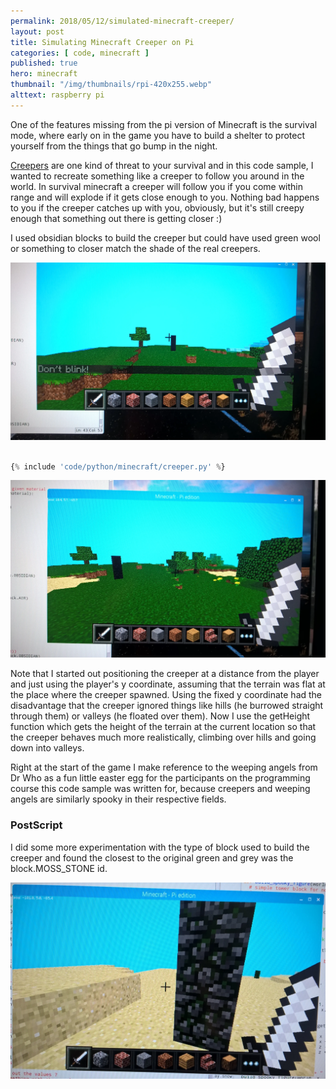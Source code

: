 ```yaml
---
permalink: 2018/05/12/simulated-minecraft-creeper/
layout: post
title: Simulating Minecraft Creeper on Pi
categories: [ code, minecraft ]
published: true
hero: minecraft 
thumbnail: "/img/thumbnails/rpi-420x255.webp"
alttext: raspberry pi
---
```


One of the features missing from the pi version of Minecraft is the survival
mode, where early on in the game you have to build a shelter to protect yourself from the things that go bump in the night.

<a href="https://minecraft.gamepedia.com/Creeper">Creepers</a> are one kind of threat to your survival and in this code sample, I wanted to recreate something like a creeper to follow you around in the world. In survival minecraft a creeper will follow you if you come within range and will explode if it gets close enough to you. Nothing bad happens to you if the creeper catches up with you, obviously, but it's still creepy enough that something out there is getting closer :)

I used obsidian blocks to build the creeper but could have used green wool or something to closer match the shade of the real creepers.

<img src="/img/posts/simulated-minecraft-creeper/creeper-1.webp" alt="creeper" class="u-max-full-width" />

```python

{% include 'code/python/minecraft/creeper.py' %}

```

<img src="/img/posts/simulated-minecraft-creeper/creeper-2.webp" alt="creeper" class="u-max-full-width" />

Note that I started out positioning the creeper at a distance from the player and just using the player's y coordinate, assuming that the terrain was flat at the place where the creeper spawned. Using the fixed y coordinate had the disadvantage that the creeper ignored things like hills (he burrowed straight through them) or valleys (he floated over them). Now I use the getHeight function which gets the height of the terrain at the current location so that the creeper behaves much more realistically, climbing over hills and going down into valleys.

Right at the start of the game I make reference to the weeping angels from Dr Who as a fun little easter egg for the participants on the programming course this code sample was written for, because creepers and weeping angels are similarly spooky in their respective fields.

### PostScript

I did some more experimentation with the type of block used to build the creeper and found the closest to the original green and grey was the block.MOSS_STONE id.

<img src="/img/posts/simulated-minecraft-creeper/creeper-3.webp" alt="creeper" class="u-max-full-width" />
